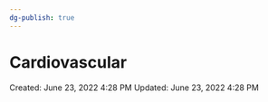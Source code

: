 ```yaml
---
dg-publish: true
---
```


# Cardiovascular

Created: June 23, 2022 4:28 PM
Updated: June 23, 2022 4:28 PM